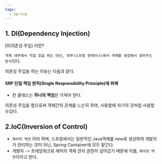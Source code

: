 ```yaml
---
tags:
  - Spring
---
```


## 1. DI(Dependency Injection)

DI(의존성 주입) 이란? 

`객체 내부에서 직접 호출 하는 대신, 외부(스프링 컨테이너)에서 객체를 생성해서 넣어주는 방식`이다.

의존성 주입을 하는 이유는 다음과 같다.

####  SRP 단일 책임 원칙(Single Responsibility Principle)에 위배

- 한 클래스는 **하나의 책임**만 가져야 한다.

의존성 주입을 함으로써 객체간의 관계를 느슨히 하여, 사용할때 자기의 것처럼 사용할 수있다.



## 2.IoC(Inversion of Control)

- `제어의 역전` 이라 하며, 스프링에서는 일반적인 Java객체를 new로 생성하여 개발자가 관리하는 것이 아닌, Spring Container에 모두 맡긴다.
- 개발자 -> 프레임워크로 제어의 객체 관리 권한이 넘어갔기 때문에 이를, `제어의 역전`이라고 한다.
